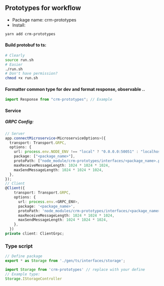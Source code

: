## Prototypes for workflow

- Package name: crm-prototypes
- Install:

```bash
yarn add crm-prototypes
```

#### Build protobuf to ts:

```bash
# Clearly
source run.sh
# Easier
./run.sh
# Don't have permission?
chmod +x run.sh
```

#### Formatter common type for dev and format response, observable ..

```js
import Response from "crm-prototypes"; // Example
```

#### Service

##### GRPC Config:

```typescript
// Server
app.connectMicroservice<MicroserviceOptions>({
  transport: Transport.GRPC,
  options: {
    url: process.env.NODE_ENV !== "local" ? "0.0.0.0:50051" : "localhost:5000",
    package: ["<package_name>"],
    protoPath: ["node_module/crm-prototypes/interfaces/<package_name>.proto"],
    maxReceiveMessageLength: 1024 * 1024 * 1024,
    maxSendMessageLength: 1024 * 1024 * 1024,
  },
});
// Client
@Client({
    transport: Transport.GRPC,
    options: {
      url: process.env.<GRPC_ENV>,
      package: '<package_name>',
      protoPath: 'node_modules/crm-prototypes/interfaces/<package_name>.proto',
      maxReceiveMessageLength: 1024 * 1024 * 1024,
      maxSendMessageLength: 1024 * 1024 * 1024,
    },
  })
private client: ClientGrpc;
```

### Type script
```ts
// Define package
export * as Storage from './gen/ts/interfaces/storage';

import Storage from 'crm-prototypes' // replace with your define
// Example type:
Storage.IStorageController
```